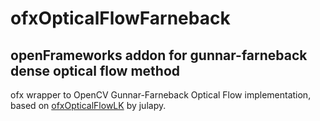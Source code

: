 # ofxOpticalFlowFarneback
## openFrameworks addon for gunnar-farneback dense optical flow method

ofx wrapper to OpenCV Gunnar-Farneback Optical Flow implementation, based on [ofxOpticalFlowLK](https://github.com/julapy/ofxOpticalFlowLK) by julapy.